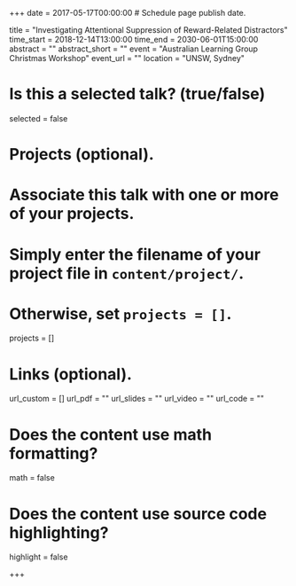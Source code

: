 +++
date = 2017-05-17T00:00:00  # Schedule page publish date.

title = "Investigating Attentional Suppression of Reward-Related Distractors"
time_start = 2018-12-14T13:00:00
time_end = 2030-06-01T15:00:00
abstract = ""
abstract_short = ""
event = "Australian Learning Group Christmas Workshop"
event_url = ""
location = "UNSW, Sydney"

# Is this a selected talk? (true/false)
selected = false

# Projects (optional).
#   Associate this talk with one or more of your projects.
#   Simply enter the filename of your project file in `content/project/`.
#   Otherwise, set `projects = []`.
projects = []

# Links (optional).
url_custom = []
url_pdf = ""
url_slides = ""
url_video = ""
url_code = ""

# Does the content use math formatting?
math = false

# Does the content use source code highlighting?
highlight = false


+++
